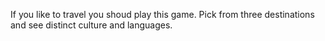 If you like to travel you shoud play this game. Pick from three destinations and see distinct culture and languages.
